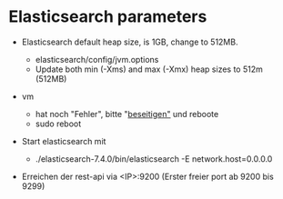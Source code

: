 # Elasticsearch parameters


- Elasticsearch default heap size, is 1GB, change to 512MB. 
   - elasticsearch/config/jvm.options 
   - Update both min (-Xms) and max (-Xmx) heap sizes to 512m (512MB)

- vm 
  -  hat noch "Fehler", bitte "[beseitigen"](https://github.com/AVitg/Projektfach-HS-NR_WS2019-20/tree/master/OS/configchanges) und reboote
  - sudo reboot
  

- Start elasticsearch mit
   - ./elasticsearch-7.4.0/bin/elasticsearch -E network.host=0.0.0.0
  
- Erreichen der rest-api via \<IP\>:9200  (Erster freier port ab 9200 bis 9299)

